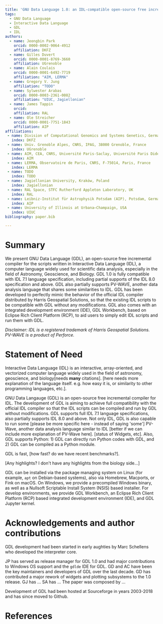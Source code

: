 ```yaml
---
title: 'GNU Data Language 1.0: an IDL-compatible open-source free incremental compiler'
tags:
  - GNU Data Language
  - Interactive Data Language
  - GDL
  - IDL
authors:
  - name: Jeongbin Park
    orcid: 0000-0002-9064-4912
    affiliation: DKFZ
  - name: Gilles Duvert
    orcid: 0000-0001-8769-3660 
    affiliation: UGrenoble
  - name: Alain Coulais
    orcid: 0000-0001-6492-7719
    affiliation: "AIM, LERMA"
  - name: Gregory V. Jung
    affiliation: "TODO"
  - name: Sylwester Arabas
    orcid: 0000-0003-2361-0082
    affiliation: "UIUC, Jagiellonian"
  - name: James Tappin
    orcid: 
    affiliation: RAL
  - name: Ole Streicher
    orcid: 0000-0001-7751-1843
    affiliation: AIP
affiliations:
 - name: Division of Computational Genomics and Systems Genetics, German Cancer Research Center(DKFZ), Heidelberg, Germany
   index: DKFZ
 - name: Univ. Grenoble Alpes, CNRS, IPAG, 38000 Grenoble, France 
   index: UGrenoble
 - name: AIM, CEA, CNRS, Université Paris-Saclay, Université Paris Diderot, Sorbonne Paris Cité, F-91191 Gif-sur-Yvette, France
   index: AIM
 - name: LERMA, Observatoire de Paris, CNRS, F-75014, Paris, France 
   index: LERMA
 - name: TODO
   index: TODO
 - name: Jagiellonian University, Kraków, Poland
   index: Jagiellonian
 - name: RAL Space, STFC Rutherford Appleton Laboratory, UK 
   index: RAL
 - name: Leibniz-Institut für Astrophysik Potsdam (AIP), Potsdam, Germany 
   index: AIP
 - name: University of Illinois at Urbana–Champaign, USA
   index: UIUC
bibliography: paper.bib

---
```


# Summary

We present GNU Data Language (GDL), an open-source free incremental compiler for the scripts written in Interactive Data
Language (IDL), a computer language widely used for scientific data analysis, especially in the field of Astronomy,
Geoscience, and Biology. GDL 1.0 is fully compatible with IDL 7.1 language specification, including partial supports
of the IDL 8.0 specification and above. GDL also partially supports PV-WAVE, another data analysis language that shares some
similarities to IDL. GDL has been developed to perfectly mimic the behavior of the official IDL compiler distributed by
Harris Geospatial Solutions, so that the existing IDL scripts to be compatible with GDL without any modifications. GDL
also comes with an integrated development environment (IDE), GDL Workbench, based on Eclipse Rich Client Platform (RCP),
to aid users to simply edit IDL scripts and run them with GDL.

*Disclaimer: IDL is a registered trademark of Harris Geospatial Solutions. PV-WAVE is a product of Perforce.*

# Statement of Need

Interactive Data Language (IDL) is an interactive, array-oriented, and vectorized computer language widely used in the
field of astronomy, geoscience, and biology[needs **many** citations]. [here needs more explanation of the language itself.
e.g. how easy it is, or similarity to other programming languages, etc.].

GNU Data Langauge (GDL) is an open-source free incremental compiler for IDL. The development of GDL is aiming to achieve
full compatibility with the official IDL compiler so that the IDL scripts can be compiled and run by GDL without
modifications. GDL supports full IDL 7.1 language specifications, also partially supports IDL 8.0 and above. Not only
IDL, GDL is also capable to run some [please be more specific here - instead of saying 'some'] PV-Wave, another data
analysis language similar to IDL [better if we can include more explanation of PV-Wave here]. [status of Widgets, etc].
Also, GDL supports Python: 1) GDL can directly run Python codes with GDL, and 2) GDL can be compiled as a Python
module.

GDL is fast, [how fast? do we have recent benchmarks?].

[Any highlights? I don't have any highlights from the biology side...]

GDL can be installed via the package managing system on Linux (for example, `apt` on Debian-based systems), also via
Homebrew, Macports, or Fink on macOS. On Windows, we provide a precompiled Windows binary, as well as a Nullsoft Scriptable
Install System (NSIS) based installer. For develop environments, we provide GDL Workbench, an Eclipse Rich Client
Platform (RCP) based integrated development environment (IDE), and GDL Jupyter kernel.

# Acknowledgements and author contributions

GDL development had been started in early aughties by Marc Schellens who developed the interpreter core.

JP has served as release manager for GDL 1.0 and had major contributions to Windows OS support and the `gdlde` IDE for GDL. 
GD and AC have been the key maintainers and developers of GDL over the last decade.
GD has contributed a major rework of widgets and plotting subsystems to the 1.0 release.
GJ has ...
SA has ...
The paper was composed by ...

Development of GDL had been hosted at Sourceforge in years 2003-2018 and has since moved to Github.

# References
